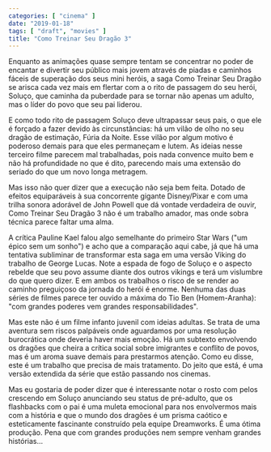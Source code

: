```yaml
---
categories: [ "cinema" ]
date: "2019-01-18"
tags: [ "draft", "movies" ]
title: "Como Treinar Seu Dragão 3"
---
```

Enquanto as animações quase sempre tentam se concentrar no poder de
encantar e divertir seu público mais jovem através de piadas e caminhos
fáceis de superação dos seus mini heróis, a saga Como Treinar Seu
Dragão se arisca cada vez mais em flertar com a o rito de passagem do
seu herói, Soluço, que caminha da puberdade para se tornar não apenas
um adulto, mas o líder do povo que seu pai liderou.

E como todo rito de passagem Soluço deve ultrapassar seus pais, o que
ele é forçado a fazer devido às circunstâncias: há um vilão de
olho no seu dragão de estimação, Fúria da Noite. Esse vilão por
algum motivo é poderoso demais para que eles permaneçam e lutem. As
ideias nesse terceiro filme parecem mal trabalhadas, pois nada convence
muito bem e não há profundidade no que é dito, parecendo mais uma
extensão do seriado do que um novo longa metragem.

Mas isso não quer dizer que a execução não seja bem feita. Dotado
de efeitos equiparáveis à sua concorrente gigante Disney/Pixar e com
uma trilha sonora adorável de John Powell que dá vontade verdadeira
de ouvir, Como Treinar Seu Dragão 3 não é um trabalho amador, mas
onde sobra técnica parece faltar uma alma.

A crítica Pauline Kael falou algo semelhante do primeiro Star Wars
("um épico sem um sonho") e acho que a comparação aqui cabe, já que
há uma tentativa subliminar de transformar esta saga em uma versão
Viking do trabalho de George Lucas. Note a espada de fogo de Soluço e o
aspecto rebelde que seu povo assume diante dos outros vikings e terá um
vislumbre do que quero dizer. E em ambos os trabalhos o risco de se render
ao caminho preguiçoso da jornada do herói é enorme. Nenhuma das duas
séries de filmes parece ter ouvido a máxima do Tio Ben (Homem-Aranha):
"com grandes poderes vem grandes responsabilidades".

Mas este não é um filme infanto juvenil com ideias adultas. Se trata
de uma aventura sem riscos palpáveis onde aguardamos por uma resolução
burocrática onde deveria haver mais emoção. Há um subtexto envolvendo
os dragões que cheira a crítica social sobre imigrantes e conflito
de povos, mas é um aroma suave demais para prestarmos atenção. Como
eu disse, este é um trabalho que precisa de mais tratamento. Do jeito
que está, é uma versão extendida da série que estão passando nos
cinemas.

Mas eu gostaria de poder dizer que é interessante notar o rosto com
pelos crescendo em Soluço anunciando seu status de pré-adulto, que
os flashbacks com o pai é uma muleta emocional para nos envolvermos
mais com a história e que o mundo dos dragões é um prisma caótico
e esteticamente fascinante construído pela equipe Dreamworks. É uma
ótima produção. Pena que com grandes produções nem sempre venham
grandes histórias...
